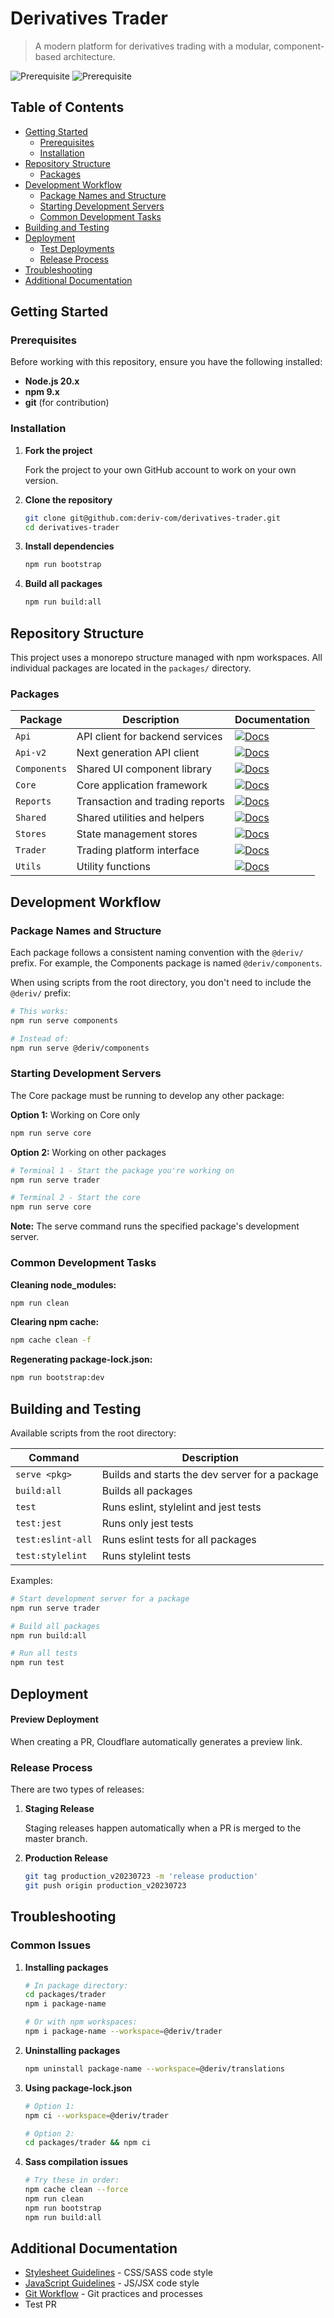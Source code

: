 # Derivatives Trader

> A modern platform for derivatives trading with a modular, component-based architecture.

![Prerequisite](https://img.shields.io/badge/node-20.x-blue.svg)
![Prerequisite](https://img.shields.io/badge/npm-9.x-blue.svg)

## Table of Contents

- [Getting Started](#getting-started)
    - [Prerequisites](#prerequisites)
    - [Installation](#installation)
- [Repository Structure](#repository-structure)
    - [Packages](#packages)
- [Development Workflow](#development-workflow)
    - [Package Names and Structure](#package-names-and-structure)
    - [Starting Development Servers](#starting-development-servers)
    - [Common Development Tasks](#common-development-tasks)
- [Building and Testing](#building-and-testing)
- [Deployment](#deployment)
    - [Test Deployments](#test-deployments)
    - [Release Process](#release-process)
- [Troubleshooting](#troubleshooting)
- [Additional Documentation](#additional-documentation)

## Getting Started

### Prerequisites

Before working with this repository, ensure you have the following installed:

- **Node.js 20.x**
- **npm 9.x**
- **git** (for contribution)

### Installation

1. **Fork the project**

    Fork the project to your own GitHub account to work on your own version.

2. **Clone the repository**

    ```sh
    git clone git@github.com:deriv-com/derivatives-trader.git
    cd derivatives-trader
    ```

3. **Install dependencies**

    ```sh
    npm run bootstrap
    ```

4. **Build all packages**

    ```sh
    npm run build:all
    ```

## Repository Structure

This project uses a monorepo structure managed with npm workspaces. All individual packages are located in the `packages/` directory.

### Packages

| Package      | Description                     | Documentation                                                                                                            |
| ------------ | ------------------------------- | ------------------------------------------------------------------------------------------------------------------------ |
| `Api`        | API client for backend services | [![Docs](https://img.shields.io/badge/API%20Docs-readme-orange.svg?style=flat-square)](../packages/api/README.md)        |
| `Api-v2`     | Next generation API client      | [![Docs](https://img.shields.io/badge/API%20Docs-readme-orange.svg?style=flat-square)](../packages/api-v2/README.md)     |
| `Components` | Shared UI component library     | [![Docs](https://img.shields.io/badge/API%20Docs-readme-orange.svg?style=flat-square)](../packages/components/README.md) |
| `Core`       | Core application framework      | [![Docs](https://img.shields.io/badge/API%20Docs-readme-orange.svg?style=flat-square)](../packages/core/README.md)       |
| `Reports`    | Transaction and trading reports | [![Docs](https://img.shields.io/badge/API%20Docs-readme-orange.svg?style=flat-square)](../packages/reports/README.md)    |
| `Shared`     | Shared utilities and helpers    | [![Docs](https://img.shields.io/badge/API%20Docs-readme-orange.svg?style=flat-square)](../packages/shared/README.md)     |
| `Stores`     | State management stores         | [![Docs](https://img.shields.io/badge/API%20Docs-readme-orange.svg?style=flat-square)](../packages/stores/README.md)     |
| `Trader`     | Trading platform interface      | [![Docs](https://img.shields.io/badge/API%20Docs-readme-orange.svg?style=flat-square)](../packages/trader/README.md)     |
| `Utils`      | Utility functions               | [![Docs](https://img.shields.io/badge/API%20Docs-readme-orange.svg?style=flat-square)](../packages/utils/README.md)      |

## Development Workflow

### Package Names and Structure

Each package follows a consistent naming convention with the `@deriv/` prefix. For example, the Components package is named `@deriv/components`.

When using scripts from the root directory, you don't need to include the `@deriv/` prefix:

```sh
# This works:
npm run serve components

# Instead of:
npm run serve @deriv/components
```

### Starting Development Servers

The Core package must be running to develop any other package:

**Option 1:** Working on Core only

```sh
npm run serve core
```

**Option 2:** Working on other packages

```sh
# Terminal 1 - Start the package you're working on
npm run serve trader

# Terminal 2 - Start the core
npm run serve core
```

**Note:** The serve command runs the specified package's development server.

### Common Development Tasks

**Cleaning node_modules:**

```sh
npm run clean
```

**Clearing npm cache:**

```sh
npm cache clean -f
```

**Regenerating package-lock.json:**

```sh
npm run bootstrap:dev
```

## Building and Testing

Available scripts from the root directory:

| Command           | Description                                    |
| ----------------- | ---------------------------------------------- |
| `serve <pkg>`     | Builds and starts the dev server for a package |
| `build:all`       | Builds all packages                            |
| `test`            | Runs eslint, stylelint and jest tests          |
| `test:jest`       | Runs only jest tests                           |
| `test:eslint-all` | Runs eslint tests for all packages             |
| `test:stylelint`  | Runs stylelint tests                           |

Examples:

```sh
# Start development server for a package
npm run serve trader

# Build all packages
npm run build:all

# Run all tests
npm run test
```

## Deployment

#### Preview Deployment

When creating a PR, Cloudflare automatically generates a preview link.

### Release Process

There are two types of releases:

1. **Staging Release**

    Staging releases happen automatically when a PR is merged to the master branch.

2. **Production Release**

    ```sh
    git tag production_v20230723 -m 'release production'
    git push origin production_v20230723
    ```

## Troubleshooting

### Common Issues

1. **Installing packages**

    ```sh
    # In package directory:
    cd packages/trader
    npm i package-name

    # Or with npm workspaces:
    npm i package-name --workspace=@deriv/trader
    ```

2. **Uninstalling packages**

    ```sh
    npm uninstall package-name --workspace=@deriv/translations
    ```

3. **Using package-lock.json**

    ```sh
    # Option 1:
    npm ci --workspace=@deriv/trader

    # Option 2:
    cd packages/trader && npm ci
    ```

4. **Sass compilation issues**

    ```sh
    # Try these in order:
    npm cache clean --force
    npm run clean
    npm run bootstrap
    npm run build:all
    ```

## Additional Documentation

- [Stylesheet Guidelines](../docs/Stylesheet/README.md) - CSS/SASS code style
- [JavaScript Guidelines](../docs/JavaScript/README.md) - JS/JSX code style
- [Git Workflow](../docs/git/README.md) - Git practices and processes
- Test PR
